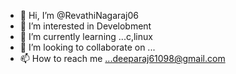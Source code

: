 - 👋 Hi, I’m @RevathiNagaraj06
- 👀 I’m interested in Develobment
- 🌱 I’m currently learning ...c,linux
- 💞️ I’m looking to collaborate on ...
- 📫 How to reach me ...deeparaj61098@gmail.com

<!---
RevathiNagaraj06/RevathiNagaraj06 is a ✨ special ✨ repository because its `README.md` (this file) appears on your GitHub profile.
You can click the Preview link to take a look at your changes.
--->
